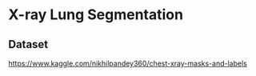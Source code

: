 # X-ray Lung Segmentation

## Dataset
https://www.kaggle.com/nikhilpandey360/chest-xray-masks-and-labels
